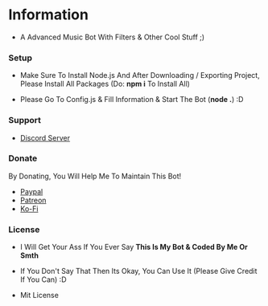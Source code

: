 # Information

- A Advanced Music Bot With Filters & Other Cool Stuff ;)

### Setup

- Make Sure To Install Node.js And After Downloading / Exporting Project, Please Install All Packages (Do: **npm i** To Install All)

- Please Go To Config.js & Fill Information & Start The Bot (**node .**) :D

### Support

- [Discord Server](https://discord.gg/umMpnqS)

### Donate

By Donating, You Will Help Me To Maintain This Bot!

- [Paypal](https://www.paypal.com/paypalme/legendemoji)
- [Patreon](https://www.patreon.com/LegendaryEmoji)
- [Ko-Fi](https://ko-fi.com/LegendaryEmoji)

### License

- I Will Get Your Ass If You Ever Say **This Is My Bot & Coded By Me Or Smth**

- If You Don't Say That Then Its Okay, You Can Use It (Please Give Credit If You Can) :D

- Mit License